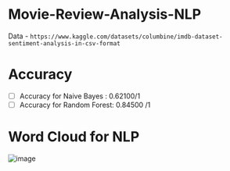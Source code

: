 # Movie-Review-Analysis-NLP



Data - ```https://www.kaggle.com/datasets/columbine/imdb-dataset-sentiment-analysis-in-csv-format```

# Accuracy
- [ ] Accuracy for Naive Bayes : 0.62100/1
- [ ] Accuracy for Random Forest: 0.84500 /1

# Word Cloud for NLP
![image](https://user-images.githubusercontent.com/75358720/148759260-f86953af-c23f-4a5b-b60e-7531b0877904.png)
